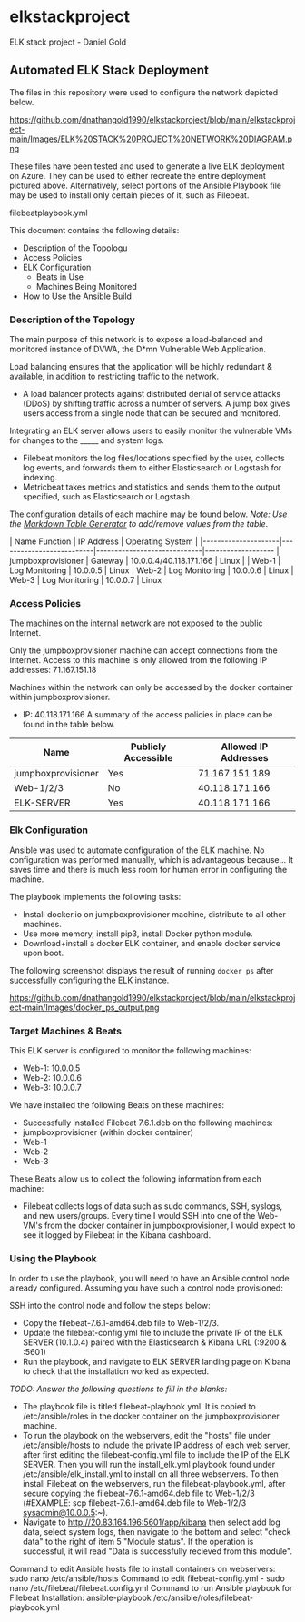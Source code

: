# elkstackproject
ELK stack project - Daniel Gold
## Automated ELK Stack Deployment

The files in this repository were used to configure the network depicted below.

https://github.com/dnathangold1990/elkstackproject/blob/main/elkstackproject-main/Images/ELK%20STACK%20PROJECT%20NETWORK%20DIAGRAM.png

These files have been tested and used to generate a live ELK deployment on Azure. They can be used to either recreate the entire deployment pictured above. Alternatively, select portions of the Ansible Playbook file may be used to install only certain pieces of it, such as Filebeat.

filebeatplaybook.yml

This document contains the following details:
- Description of the Topologu
- Access Policies
- ELK Configuration
  - Beats in Use
  - Machines Being Monitored
- How to Use the Ansible Build


### Description of the Topology

The main purpose of this network is to expose a load-balanced and monitored instance of DVWA, the D*mn Vulnerable Web Application.

Load balancing ensures that the application will be highly redundant & available, in addition to restricting traffic to the network.
- A load balancer protects against distributed denial of service attacks (DDoS) by shifting traffic across a number of servers. A jump box gives users access from a single node that can be secured and monitored.

Integrating an ELK server allows users to easily monitor the vulnerable VMs for changes to the _____ and system logs.
- Filebeat monitors the log files/locations specified by the user, collects log events, and forwards them to either Elasticsearch or Logstash for indexing.
- Metricbeat takes metrics and statistics and sends them to the output specified, such as Elasticsearch or Logstash.

The configuration details of each machine may be found below.
_Note: Use the [Markdown Table Generator](http://www.tablesgenerator.com/markdown_tables) to add/remove values from the table_.

| Name                 Function                  | IP Address                  | Operating System |
|---------------------|--------------------------|-----------------------------|-------------------
| jumpboxprovisioner  | Gateway                  | 10.0.0.4/40.118.171.166     | Linux            |
| Web-1               | Log Monitoring           | 10.0.0.5                    | Linux
| Web-2               | Log Monitoring           | 10.0.0.6                    | Linux
| Web-3               | Log Monitoring           | 10.0.0.7                    | Linux

### Access Policies

The machines on the internal network are not exposed to the public Internet. 

Only the jumpboxprovisioner machine can accept connections from the Internet. Access to this machine is only allowed from the following IP addresses: 
71.167.151.18

Machines within the network can only be accessed by the docker container within jumpboxprovisioner.
- IP: 40.118.171.166
A summary of the access policies in place can be found in the table below.

| Name               | Publicly Accessible | Allowed IP Addresses |
|--------------------|-------------------- |----------------------|
| jumpboxprovisioner | Yes                 | 71.167.151.189       |
| Web-1/2/3          | No                  | 40.118.171.166       |
| ELK-SERVER         | Yes                 | 40.118.171.166       |              |

### Elk Configuration

Ansible was used to automate configuration of the ELK machine. No configuration was performed manually, which is advantageous because...
It saves time and there is much less room for human error in configuring the machine.

The playbook implements the following tasks:
- Install docker.io on jumpboxprovisioner machine, distribute to all other machines.
- Use more memory, install pip3, install Docker python module.
- Download+install a docker ELK container, and enable docker service upon boot.

The following screenshot displays the result of running `docker ps` after successfully configuring the ELK instance.

https://github.com/dnathangold1990/elkstackproject/blob/main/elkstackproject-main/Images/docker_ps_output.png

### Target Machines & Beats
This ELK server is configured to monitor the following machines:
- Web-1: 10.0.0.5
- Web-2: 10.0.0.6
- Web-3: 10.0.0.7

We have installed the following Beats on these machines:
- Successfully installed Filebeat 7.6.1.deb on the following machines:
- jumpboxprovisioner (within docker container)
- Web-1
- Web-2
- Web-3

These Beats allow us to collect the following information from each machine:
- Filebeat collects logs of data such as sudo commands, SSH, syslogs, and new users/groups. Every time I would SSH into one of the Web-VM's from the docker container in jumpboxprovisioner, I would expect to see it logged by Filebeat in the Kibana dashboard.

### Using the Playbook
In order to use the playbook, you will need to have an Ansible control node already configured. Assuming you have such a control node provisioned: 

SSH into the control node and follow the steps below:
- Copy the filebeat-7.6.1-amd64.deb file to Web-1/2/3.
- Update the filebeat-config.yml file to include the private IP of the ELK SERVER (10.1.0.4) paired with the Elasticsearch & Kibana URL (:9200 & :5601)
- Run the playbook, and navigate to ELK SERVER landing page on Kibana to check that the installation worked as expected.

_TODO: Answer the following questions to fill in the blanks:_
- The playbook file is titled filebeat-playbook.yml. It is copied to /etc/ansible/roles in the docker container on the jumpboxprovisioner machine.
- To run the playbook on the webservers, edit the "hosts" file under /etc/ansible/hosts to include the private IP address of each web server, after first editing the filebeat-config.yml file to include the IP of the ELK SERVER. Then you will run the install_elk.yml playbook found under /etc/ansible/elk_install.yml to install on all three webservers. To then install Filebeat on the webservers, run the filebeat-playbook.yml, after secure copying the filebeat-7.6.1-amd64.deb file to Web-1/2/3 (#EXAMPLE: scp filebeat-7.6.1-amd64.deb file to Web-1/2/3 sysadmin@10.0.0.5:~).
- Navigate to http://20.83.164.196:5601/app/kibana then select add log data, select system logs, then navigate to the bottom and select "check data" to the right of item 5 "Module status". If the operation is successful, it will read "Data is successfully recieved from this module".

Command to edit Ansible hosts file to install containers on webservers: sudo nano /etc/ansible/hosts
Command to edit filebeat-config.yml - sudo nano /etc/filebeat/filebeat.config.yml
Command to run Ansible playbook for Filebeat Installation: ansible-playbook /etc/ansible/roles/filebeat-playbook.yml
